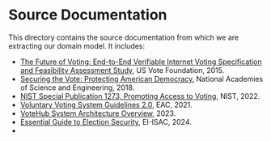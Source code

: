 # Source Documentation

This directory contains the source documentation from which we are extracting our domain model. It includes:

- [The Future of Voting: End-to-End Verifiable Internet Voting Specification and Feasibility Assessment Study](./e2eviv_report_us_vote_foundation.pdf), US Vote Foundation, 2015.
- [Securing the Vote: Protecting American Democracy](./nasem-committee-on-future-of-voting-2018.pdf), National Academies of Science and Engineering, 2018.
- [NIST Special Publication 1273, Promoting Access to Voting](./nist-sp-1273-promoting-access-to-voting.pdf), NIST, 2022.
- [Voluntary Voting System Guidelines 2.0](./vvsg-2.0.pdf), EAC, 2021.
- [VoteHub System Architecture Overview](./votehub_system_architecture_overview.pdf), 2023.
- [Essential Guide to Election Security](./essential-guide-to-election-security.pdf), EI-ISAC, 2024.
-
